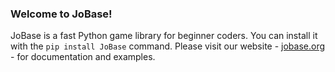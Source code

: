 ### Welcome to JoBase!

JoBase is a fast Python game library for beginner coders.
You can install it with the `pip install JoBase` command.
Please visit our website - [jobase.org](https://jobase.org) - for documentation and examples.
